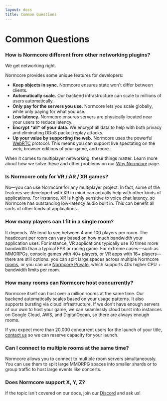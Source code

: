 ```yaml
---
layout: docs
title: Common Questions
---
```

# Common Questions

### How is Normcore different from other networking plugins?
We get networking right.

Normcore provides some unique features for developers:

* **Keep objects in sync.** Normcore ensures state won't differ between clients.
* **Automatically scale.** Our backend infrastructure can scale to millions of users automatically.
* **Only pay for the servers you use.** Normcore lets you scale globally, while only paying for what you use.
* **Low latency.** Normcore ensures servers are physically located near your users to reduce latency. 
* **Encrypt** ***all\*** **of your data.** We encrypt all data to help with both privacy and eliminating DDoS packet replay attacks.
* **Up your value by supporting the web.** Normcore uses the powerful [WebRTC](../architecture/transport.md) protocol. This means you can support live spectating on the web, browser editions of your game, and more.

When it comes to multiplayer networking, these things matter. Learn more about how we solve these and other problems on our [Why Normcore](https://normcore.io/why-normcore) page.

### Is Normcore only for VR / AR / XR games?
No—you can use Normcore for any multiplayer project. In fact, some of the features we developed with XR in mind can actually help with other kinds of applications. For instance, XR is highly sensitive to voice chat latency, so Normcore has outstanding low-latency audio built in. This can benefit all sorts of other kinds of applications.

### How many players can I fit in a single room?
It depends. We tend to see between 4 and 100 players per room. The headcount per room can vary based on how much bandwidth your application uses. For instance, VR applications typically use 10 times more bandwidth than a typical FPS or racing game. For extreme cases—such as MMORPGs, console games with 40+ players, or VR apps with 16+ players—there are still options: you can split large spaces across multiple Normcore [rooms](../architecture/client.md#rooms), or you can use [Normcore Private](https://normcore.io/normcore-private), which supports 40x higher CPU + bandwidth limits per room.

### How many rooms can Normcore host concurrently?
Normcore itself can host over a million rooms at the same time. Our backend automatically scales based on your usage patterns. It also supports bursting via cloud infrastructure. If we don't have enough servers of our own to host your game, we can seamlessly cloud burst into instances on Google Cloud, AWS, and DigitalOcean, so there are always enough rooms.

If you expect more than 20,000 concurrent users for the launch of your title, [contact us](https://normcore.io/contact) so we can reserve capacity for your launch.

### Can I connect to multiple rooms at the same time?
Normcore allows you to connect to multiple room servers simultaneously. You can use them to split large MMORPG spaces into smaller shards or to group traffic to host large events like concerts.

### Does Normcore support X, Y, Z?
 If the topic isn't covered on our docs, join our [Discord](https://normcore.io/discord) and ask us!
